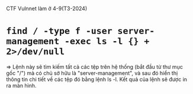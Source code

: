 CTF Vulnnet làm ở 4-9(T3-2024)

# ```find / -type f -user server-management -exec ls -l {} + 2>/dev/null```
=> Lệnh này sẽ tìm kiếm tất cả các tệp trên hệ thống (bắt đầu từ thư mục gốc "/") mà có chủ sở hữu là "server-management", và sau đó hiển thị thông tin chi tiết về các tệp đó bằng lệnh ls -l. Kết quả của lệnh sẽ được in ra màn hình.
